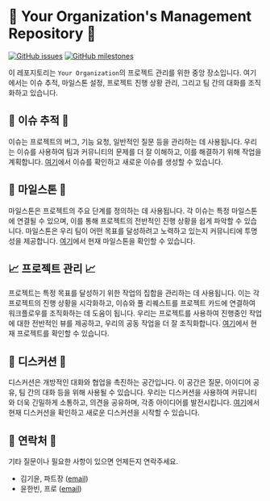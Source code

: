 # 🚀 Your Organization's Management Repository 🚀

[![GitHub issues](https://img.shields.io/github/issues/your-organization/management-repo)](https://img.shields.io/github/issues/Yeram-DEV/Yeram-DEV?color=red)
[![GitHub milestones](https://img.shields.io/github/milestones/open/your-organization/management-repo)](https://img.shields.io/github/milestones/progress/Yeram-DEV/Yeram-DEV/1?style=plastic)

이 레포지토리는 `Your Organization`의 프로젝트 관리를 위한 중앙 장소입니다. 여기에서는 이슈 추적, 마일스톤 설정, 프로젝트 진행 상황 관리, 그리고 팀 간의 대화를 조직화하고 있습니다.

## 🎯 이슈 추적 🎯

이슈는 프로젝트의 버그, 기능 요청, 일반적인 질문 등을 관리하는 데 사용됩니다. 우리는 이슈를 사용하여 팀과 커뮤니티의 문제를 더 잘 이해하고, 이를 해결하기 위해 작업을 계획합니다. [여기](https://github.com/Yeram-DEV/Yeram-DEV/issues)에서 이슈를 확인하고 새로운 이슈를 생성할 수 있습니다.

## 🏁 마일스톤 🏁

마일스톤은 프로젝트의 주요 단계를 정의하는 데 사용됩니다. 각 이슈는 특정 마일스톤에 연결될 수 있으며, 이를 통해 프로젝트의 전반적인 진행 상황을 쉽게 파악할 수 있습니다. 마일스톤은 우리 팀이 어떤 목표를 달성하려고 노력하고 있는지 커뮤니티에 투명성을 제공합니다. [여기](https://github.com/Yeram-DEV/Yeram-DEV/milestones)에서 현재 마일스톤을 확인할 수 있습니다.

## 📈 프로젝트 관리 📈

프로젝트는 특정 목표를 달성하기 위한 작업의 집합을 관리하는 데 사용됩니다. 이는 각 프로젝트의 진행 상황을 시각화하고, 이슈와 풀 리퀘스트를 프로젝트 카드에 연결하여 워크플로우를 조직화하는 데 도움이 됩니다. 우리는 프로젝트를 사용하여 진행중인 작업에 대한 전반적인 뷰를 제공하고, 우리의 공동 작업을 더 잘 조직화합니다. [여기](https://github.com/orgs/Yeram-DEV/projects/3/views/1)에서 현재 프로젝트를 확인할 수 있습니다.

## 💬 디스커션 💬

디스커션은 개방적인 대화와 협업을 촉진하는 공간입니다. 이 공간은 질문, 아이디어 공유, 팀 간의 대화 등을 위해 사용될 수 있습니다. 우리는 디스커션을 사용하여 커뮤니티와 더욱 긴밀하게 소통하고, 의견을 공유하며, 각종 아이디어를 발전시킵니다. [여기](https://github.com/orgs/Yeram-DEV/discussions)에서 현재 디스커션을 확인하고 새로운 디스커션을 시작할 수 있습니다.

## 📮 연락처 📮

기타 질문이나 필요한 사항이 있으면 언제든지 연락주세요.

- 김기윤, 파트장 ([email](mailto:kiyun.kim@yeram.co.kr))
- 윤한빈, 프로 ([email](mailto:hanbin.yun@yeram.co.kr))
